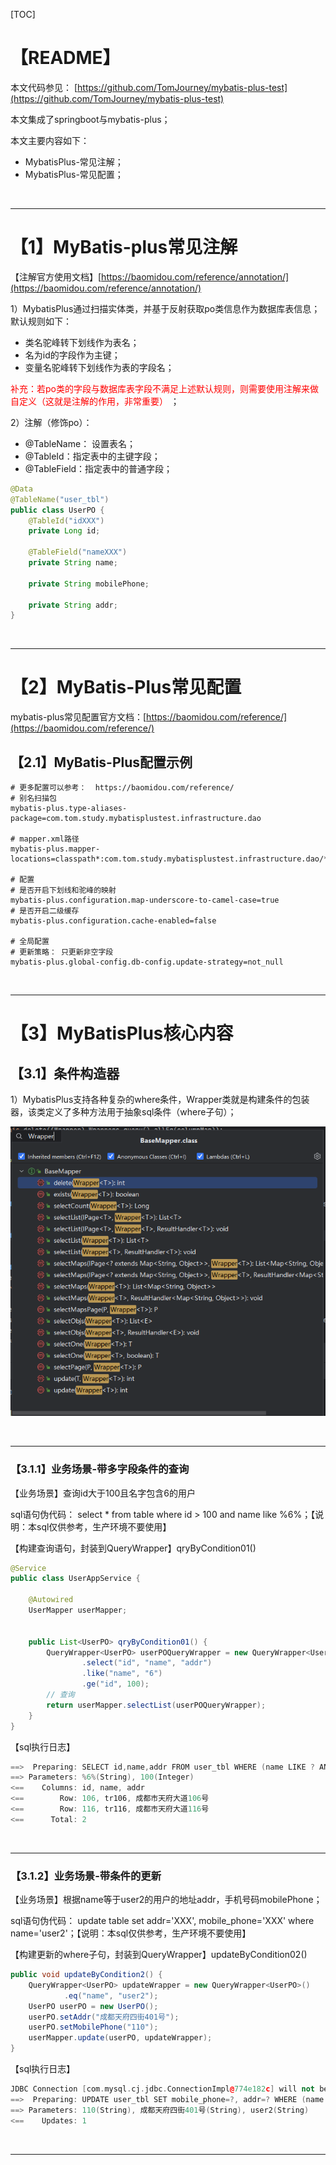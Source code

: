 [TOC]

# 【README】

本文代码参见： [https://github.com/TomJourney/mybatis-plus-test](https://github.com/TomJourney/mybatis-plus-test)

本文集成了springboot与mybatis-plus；

本文主要内容如下：

- MybatisPlus-常见注解；
- MybatisPlus-常见配置；

<br>

---

# 【1】MyBatis-plus常见注解

【注解官方使用文档】[https://baomidou.com/reference/annotation/](https://baomidou.com/reference/annotation/) 

1）MybatisPlus通过扫描实体类，并基于反射获取po类信息作为数据库表信息；默认规则如下：

- 类名驼峰转下划线作为表名； 
- 名为id的字段作为主键；
- 变量名驼峰转下划线作为表的字段名； 

<font color=red>补充：若po类的字段与数据库表字段不满足上述默认规则，则需要使用注解来做自定义（这就是注解的作用，非常重要） </font>； 

2）注解（修饰po）：

- @TableName： 设置表名； 
- @TableId：指定表中的主键字段；
- @TableField：指定表中的普通字段；

```java
@Data
@TableName("user_tbl")
public class UserPO {
    @TableId("idXXX")
    private Long id;

    @TableField("nameXXX")
    private String name;

    private String mobilePhone;

    private String addr;
}
```

<br>

---

# 【2】MyBatis-Plus常见配置

mybatis-plus常见配置官方文档：[https://baomidou.com/reference/](https://baomidou.com/reference/)

## 【2.1】MyBatis-Plus配置示例

```properties
# 更多配置可以参考：  https://baomidou.com/reference/
# 别名扫描包
mybatis-plus.type-aliases-package=com.tom.study.mybatisplustest.infrastructure.dao

# mapper.xml路径
mybatis-plus.mapper-locations=classpath*:com.tom.study.mybatisplustest.infrastructure.dao/**/*.xml

# 配置
# 是否开启下划线和驼峰的映射
mybatis-plus.configuration.map-underscore-to-camel-case=true
# 是否开启二级缓存
mybatis-plus.configuration.cache-enabled=false

# 全局配置
# 更新策略： 只更新非空字段 
mybatis-plus.global-config.db-config.update-strategy=not_null
```

<br>

---

# 【3】MyBatisPlus核心内容

## 【3.1】条件构造器

1）MybatisPlus支持各种复杂的where条件，Wrapper类就是构建条件的包装器，该类定义了多种方法用于抽象sql条件（where子句）；

![image-20250705163316998](./pic/02/0201.png)



<br>

---

### 【3.1.1】业务场景-带多字段条件的查询

【业务场景】查询id大于100且名字包含6的用户

sql语句伪代码： select * from table where id > 100 and name like %6%；【说明：本sql仅供参考，生产环境不要使用】

【构建查询语句，封装到QueryWrapper】qryByCondition01()

```java
@Service
public class UserAppService {

    @Autowired
    UserMapper userMapper;
  

    public List<UserPO> qryByCondition01() {
        QueryWrapper<UserPO> userPOQueryWrapper = new QueryWrapper<UserPO>()
                .select("id", "name", "addr")
                .like("name", "6")
                .ge("id", 100);
        // 查询
        return userMapper.selectList(userPOQueryWrapper);
    }
}
```

【sql执行日志】 

```c++
==>  Preparing: SELECT id,name,addr FROM user_tbl WHERE (name LIKE ? AND id >= ?)
==> Parameters: %6%(String), 100(Integer)
<==    Columns: id, name, addr
<==        Row: 106, tr106, 成都市天府大道106号
<==        Row: 116, tr116, 成都市天府大道116号
<==      Total: 2
```

<br>

---

### 【3.1.2】业务场景-带条件的更新

【业务场景】根据name等于user2的用户的地址addr，手机号码mobilePhone； 

sql语句伪代码： update table set addr='XXX', mobile_phone='XXX' where name='user2'；【说明：本sql仅供参考，生产环境不要使用】

【构建更新的where子句，封装到QueryWrapper】updateByCondition02()

```java
public void updateByCondition2() {
    QueryWrapper<UserPO> updateWrapper = new QueryWrapper<UserPO>()
            .eq("name", "user2");
    UserPO userPO = new UserPO();
    userPO.setAddr("成都天府四街401号");
    userPO.setMobilePhone("110");
    userMapper.update(userPO, updateWrapper);
}
```

【sql执行日志】

```c++
JDBC Connection [com.mysql.cj.jdbc.ConnectionImpl@774e182c] will not be managed by Spring
==>  Preparing: UPDATE user_tbl SET mobile_phone=?, addr=? WHERE (name = ?)
==> Parameters: 110(String), 成都天府四街401号(String), user2(String)
<==    Updates: 1
```

<br>

---







